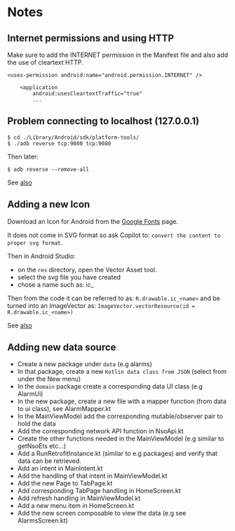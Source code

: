 # Notes

## Internet permissions and using HTTP

Make sure to add the INTERNET permission in the Manifest file
and also add the use of cleartext HTTP.

    <uses-permission android:name="android.permission.INTERNET" />
    
        <application
            android:usesCleartextTraffic="true"
            ...


## Problem connecting to localhost (127.0.0.1)

    $ cd ./Library/Android/sdk/platform-tools/
    $ ./adb reverse tcp:9080 tcp:9080

Then later:

    $ adb reverse --remove-all

See [also](https://handstandsam.com/2016/02/01/network-calls-from-android-device-to-laptop-over-usb-via-adb/)


## Adding a new Icon

Download an Icon for Android from the [Google Fonts](https://fonts.google.com/icons?icon.platform=android) page.

It does not come in SVG format so ask Copilot to: `convert the content to proper svg format`.

Then in Android Studio:

* on the `res` directory, open the Vector Asset tool.
* select the svg file you have created
* chose a name such as: ic_<name>

Then from the code it can be referred to as: `R.drawable.ic_<name>` and be turned into
an ImageVector as: `ImageVector.vectorResource(id = R.drawable.ic_<name>)`

See [also](https://developer.android.com/studio/write/vector-asset-studio#svg)


## Adding new data source

* Create a new package under `data` (e.g alarms)
* In that package, create a new `Kotlin data class from JSON` (select from under the New menu)
* In the `domain` package create a corresponding data UI class (e.g AlarmUi)
* In the new package, create a new file with a mapper function (from data to ui class), see AlarmMapper.kt
* In the MainViewModel add the corresponding mutable/observer pair to hold the data
* Add the corresponding network API function in NsoApi.kt
* Create the other functions needed in the MainViewModel (e.g similar to getNsoEts etc...)
* Add a RunRetrofitInstance.kt (similar to e.g packages) and verify that data can be retrieved.
* Add an intent in MainIntent.kt
* Add the handling of that intent in MainViewModel.kt
* Add the new Page to TabPage.kt
* Add corresponding TabPage handling in HomeScreen.kt
* Add refresh handling in MainViewModel.kt
* Add a new menu item in HomeScreen.kt
* Add the new screen composable to view the data (e.g see AlarmsScreen.kt)


